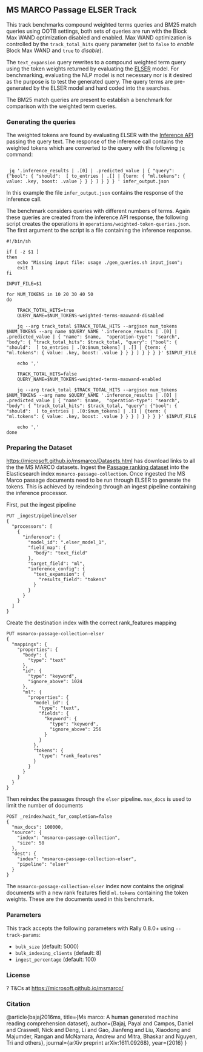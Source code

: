 ## MS MARCO Passage ELSER Track

This track benchmarks compound weighted terms queries and BM25 match queries using OOTB settings, both sets of queries are run with the Block Max WAND optimization disabled and enabled. Max WAND optimization is controlled by the `track_total_hits` query parameter (set to `false` to _enable_ Block Max WAND and `true` to _disable_).

The `text_expansion` query rewrites to a compound weighted term query using the token weights returned by evaluating the [ELSER](https://www.elastic.co/guide/en/machine-learning/master/ml-nlp-elser.html) model. For benchmarking, evaluating the NLP model is not necessary nor is it desired as the purpose is to test the generated query. The query terms are pre-generated by the ELSER model and hard coded into the searches. 


The BM25 match queries are present to establish a benchmark for comparison with the weighted term queries. 


### Generating the queries
The weighted tokens are found by evaluating ELSER with the [Inference API](https://www.elastic.co/guide/en/elasticsearch/reference/current/infer-trained-model.html) passing the query text. The response of the inference call contains the weighted tokens which are converted to the query with the following `jq` command:

```

 jq '.inference_results | .[0] | .predicted_value | { "query": {"bool": { "should":  [ to_entries | .[] | {term: { "ml.tokens": { value: .key, boost: .value } } } ] } } } ' infer_output.json

```
In this example the file `infer_output.json` contains the response of the inference call.


The benchmark considers queries with different numbers of terms. Again these queries are created from the inference API response, the following script creates the operations in `operations/weighted-token-queries.json`. The first argument to the script is a file containing the inference response. 

```
#!/bin/sh

if [ -z $1 ]
then 
	echo "Missing input file: usage ./gen_queries.sh input_json"; 
	exit 1
fi

INPUT_FILE=$1

for NUM_TOKENS in 10 20 30 40 50
do

	TRACK_TOTAL_HITS=true
	QUERY_NAME=$NUM_TOKENS-weighted-terms-maxwand-disabled

	jq --arg track_total $TRACK_TOTAL_HITS --argjson num_tokens $NUM_TOKENS --arg name $QUERY_NAME '.inference_results | .[0] | .predicted_value | { "name": $name,  "operation-type": "search", "body": { "track_total_hits": $track_total, "query": {"bool": { "should":  [ to_entries | .[0:$num_tokens] | .[] | {term: { "ml.tokens": { value: .key, boost: .value } } } ] } } } }' $INPUT_FILE

	echo ','

	TRACK_TOTAL_HITS=false
	QUERY_NAME=$NUM_TOKENS-weighted-terms-maxwand-enabled

	jq --arg track_total $TRACK_TOTAL_HITS --argjson num_tokens $NUM_TOKENS --arg name $QUERY_NAME '.inference_results | .[0] | .predicted_value | { "name": $name,  "operation-type": "search", "body": { "track_total_hits": $track_total, "query": {"bool": { "should":  [ to_entries | .[0:$num_tokens] | .[] | {term: { "ml.tokens": { value: .key, boost: .value } } } ] } } } }' $INPUT_FILE

	echo ','
done 

```

### Preparing the Dataset
https://microsoft.github.io/msmarco/Datasets.html has download links to all the the MS MARCO datasets.
Ingest the [Passage ranking dataset](https://microsoft.github.io/msmarco/Datasets.html#passage-ranking-dataset) into the Elasticsearch index `msmarco-passage-collection`. Once ingested the MS Marco passage documents need to be run through ELSER to generate the tokens. This is achieved by reindexing through an ingest pipeline containing the inference processor.


First, put the ingest pipeline
```  
PUT _ingest/pipeline/elser
{
  "processors": [
    {
      "inference": {
        "model_id": ".elser_model_1",
        "field_map": {
          "body": "text_field"
        },
        "target_field": "ml",
        "inference_config": {
          "text_expansion": {
            "results_field": "tokens"
          }
        }
      }
    }
  ]
}
```

Create the destination index with the correct rank_features mapping
```
PUT msmarco-passage-collection-elser
{
  "mappings": {
    "properties": {
      "body": {
        "type": "text"
      },
      "id": {
        "type": "keyword",
        "ignore_above": 1024
      },
      "ml": {
        "properties": {
          "model_id": {
            "type": "text",
            "fields": {
              "keyword": {
                "type": "keyword",
                "ignore_above": 256
              }
            }
          },
          "tokens": {
            "type": "rank_features"
          }
        }
      }
    }
  }
}
```

Then reindex the passages through the `elser` pipeline. 
`max_docs` is used to limit the number of documents

```
POST _reindex?wait_for_completion=false
{
  "max_docs": 100000,
  "source": {
    "index": "msmarco-passage-collection",
    "size": 50
  },
  "dest": {
    "index": "msmarco-passage-collection-elser",
    "pipeline": "elser"
  }
}
```

The `msmarco-passage-collection-elser` index now contains the original documents with a new rank features field `ml.tokens` containing the token weights. These are the documents used in this benchmark.


### Parameters
This track accepts the following parameters with Rally 0.8.0+ using `--track-params`:

* `bulk_size` (default: 5000)
* `bulk_indexing_clients` (default: 8)
* `ingest_percentage` (default: 100)

### License
?
T&Cs at https://microsoft.github.io/msmarco/


### Citation
@article{bajaj2016ms,
title={Ms marco: A human generated machine reading comprehension dataset},
author={Bajaj, Payal and Campos, Daniel and Craswell, Nick and Deng, Li and Gao, Jianfeng and Liu, Xiaodong and Majumder, Rangan and McNamara, Andrew and Mitra, Bhaskar and Nguyen, Tri and others},
journal={arXiv preprint arXiv:1611.09268},
year={2016}
}

